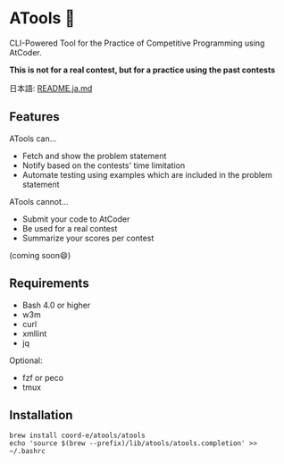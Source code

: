 # ATools :scroll:

CLI-Powered Tool for the Practice of Competitive Programming using AtCoder.

**This is not for a real contest, but for a practice using the past contests**

日本語: [README.ja.md](README.ja.md)

## Features

ATools can...
- Fetch and show the problem statement
- Notify based on the contests' time limitation
- Automate testing using examples which are included in the problem statement

ATools cannot...
- Submit your code to AtCoder
- Be used for a real contest
- Summarize your scores per contest

(coming soon:smile:)

## Requirements

- Bash 4.0 or higher
- w3m
- curl
- xmllint
- jq

Optional:
- fzf or peco
- tmux

## Installation

```shell
brew install coord-e/atools/atools
echo 'source $(brew --prefix)/lib/atools/atools.completion' >> ~/.bashrc
```
